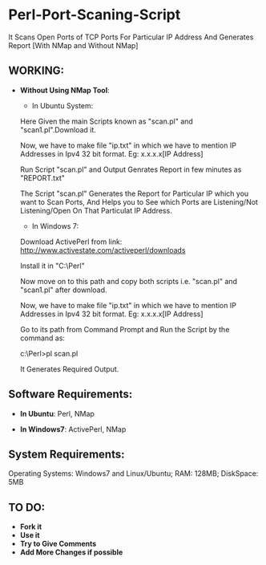 Perl-Port-Scaning-Script
========================

It Scans Open Ports of TCP Ports For Particular IP Address And Generates Report
[With NMap and Without NMap]

## WORKING:

- **Without Using NMap Tool**:
    
    - In Ubuntu System:

    Here Given the main Scripts known as "scan.pl" and "scan1.pl".Download it.

    Now, we have to make file "ip.txt" in which we have to mention IP Addresses in Ipv4 32 bit format.
    Eg: x.x.x.x[IP Address]
    
    Run Script "scan.pl" and Output Genrates Report in few minutes as "REPORT.txt"
    
    The Script "scan.pl" Generates the Report for Particular IP which you want to Scan Ports,
    And Helps you to See which Ports are Listening/Not Listening/Open On That Particulat IP Address.
    
    - In Windows 7:
    
    Download ActivePerl from link: http://www.activestate.com/activeperl/downloads
    
    Install it in "C:\Perl"
    
    Now move on to this path and copy both scripts i.e. "scan.pl" and "scan1.pl" after download.
    
    Now, we have to make file "ip.txt" in which we have to mention IP Addresses in Ipv4 32 bit format.
    Eg: x.x.x.x[IP Address]
    
    Go to its path from Command Prompt and Run the Script by the command as:
    
    c:\Perl>pl scan.pl
    
    It Generates Required Output.
    
## Software Requirements:

- **In Ubuntu**:
    Perl,
    NMap

- **In Windows7**:
    ActivePerl,
    NMap

## System Requirements:

Operating Systems: Windows7 and Linux/Ubuntu;
RAM: 128MB;
DiskSpace: 5MB

## TO DO:

- **Fork it** 
- **Use it**
- **Try to Give Comments**
- **Add More Changes if possible**
